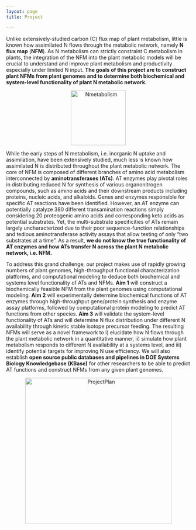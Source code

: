 ```yaml
---
layout: page
title: Project

---
```


Unlike extensively-studied carbon (C) flux map of plant metabolism, little is known how assimilated N flows through the metabolic network, namely **N flux map** (**NFM**). As N metabolism can strictly constraint C metabolism in plants, the integration of the NFM into the plant metabolic models will be crucial to understand and improve plant metabolism and productivity especially under limited N input. **The goals of this project are to construct plant NFMs from plant genomes and to determine both biochemical and system-level functionality of plant N metabolic network.**

<p align='center'>
	<img src="../img/Nmetabolism.png" alt='Nmetabolism' height="150px">
</p>

While the early steps of N metabolism, i.e. inorganic N uptake and assimilation, have been extensively studied, much less is known how assimilated N is distributed throughout the plant metabolic network. The core of NFM is composed of different branches of amino acid metabolism interconnected by **aminotransferases (ATs)**. AT enzymes play pivotal roles in distributing reduced N for synthesis of various organonitrogen compounds, such as amino acids and their downstream products including proteins, nucleic acids, and alkaloids. Genes and enzymes responsible for specific AT reactions have been identified. However, an AT enzyme can potentially catalyze 380 different transamination reactions simply considering 20 proteogenic amino acids and corresponding keto acids as potential substrates. Yet, the multi-substrate specificities of ATs remain largely uncharacterized due to their poor sequence-function relationships and tedious aminotransferase activity assays that allow testing of only “two substrates at a time”. As a result, **we do not know the true functionality of AT enzymes and how ATs transfer N across the plant N metabolic network, i.e. NFM.**

To address this grand challenge, our project makes use of rapidly growing numbers of plant genomes, high-throughput functional characterization platforms, and computational modeling to deduce both biochemical and systems level functionality of ATs and NFMs. **Aim 1** will construct a biochemically feasible NFM from the plant genomes using computational modeling. **Aim 2** will experimentally determine biochemical functions of AT enzymes through high-throughput gene/protein synthesis and enzyme assay platforms, followed by computational protein modeling to predict AT functions from other species. **Aim 3** will validate the system-level functionality of ATs and will determine N flux distribution under different N availability through kinetic stable isotope precursor feeding. The resulting NFMs will serve as a novel framework to i) elucidate how N flows through the plant metabolic network in a quantitative manner, ii) simulate how plant metabolism responds to different N availability at a systems level, and iii) identify potential targets for improving N use efficiency. We will also establish **open source public databases and pipelines in DOE Systems Biology Knowledgebase (KBase)** for other researchers to be able to predict AT functions and construct NFMs from any given plant genomes.

<p align='center'>
	<img src="../img/ProjectPlan.png" alt='ProjectPlan' height="400px">
</p>

